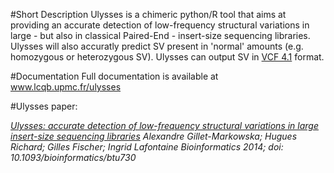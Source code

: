 #Short Description
Ulysses is a chimeric python/R tool that aims at  providing an accurate detection of low-frequency structural variations in large - but also in classical Paired-End -  insert-size sequencing libraries. Ulysses will also accuratly predict SV present in 'normal' amounts (e.g. homozygous or heterozygous SV). Ulysses can output SV in 
<a href="http://samtools.github.io/hts-specs/VCFv4.1.pdf" target="_blank">VCF 4.1</a> format.


#Documentation
Full documentation is available at <a href="http://www.lcqb.upmc.fr/ulysses" target="_blank">www.lcqb.upmc.fr/ulysses</a>



#Ulysses paper:

_<a href='http://bioinformatics.oxfordjournals.org/content/early/2014/11/27/bioinformatics.btu730.full?keytype=ref&%2520ijkey=fiLPQEO731TMaNt' target="_blank" >Ulysses: accurate detection of low-frequency structural variations in large insert-size sequencing libraries</a>_
_Alexandre Gillet-Markowska; Hugues Richard; Gilles Fischer; Ingrid Lafontaine_
_Bioinformatics 2014;_
_doi: 10.1093/bioinformatics/btu730_



